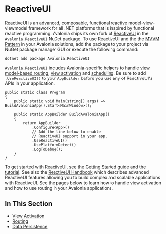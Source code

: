 # ReactiveUI

[ReactiveUI](https://reactiveui.net/) is an advanced, composable, functional reactive model-view-viewmodel framework for all .NET platforms that is inspired by functional reactive programming. Avalonia ships its own fork of [ReactiveUI](https://reactiveui.net/) in the `Avalonia.ReactiveUI` NuGet package. To use ReactiveUI and the the [MVVM Pattern](https://msdn.microsoft.com/en-us/library/hh848246.aspx) in your Avalonia solutions, add the package to your project via NuGet package manager GUI or execute the following command:

```text
dotnet add package Avalonia.ReactiveUI
```

`Avalonia.ReactiveUI` includes Avalonia-specific helpers to handle [view model-based routing](https://reactiveui.net/docs/handbook/routing), [view activation](https://reactiveui.net/docs/handbook/when-activated/) and [scheduling](https://reactiveui.net/docs/handbook/scheduling/). Be sure to add `.UseReactiveUI()` to your `AppBuilder` before you use any of ReactiveUI's APIs in your application.

```text
public static class Program
{
    public static void Main(string[] args) => BuildAvaloniaApp().Start<MainWindow>();

    public static AppBuilder BuildAvaloniaApp()
    {
        return AppBuilder
            .Configure<App>()
            // Add the line below to enable
            // ReactiveUI support in your app.
            .UseReactiveUI()
            .UsePlatformDetect()
            .LogToDebug();
    }
}
```

To get started with ReactiveUI, see the [Getting Started](https://reactiveui.net/docs/getting-started/) guide and the [tutorial](https://docs.avaloniaui.net/guides/basics). See also the [ReactiveUI Handbook](https://reactiveui.net/docs/handbook/) which describes advanced ReactiveUI features allowing you to build complex and scalable applications with ReactiveUI. See the pages below to learn how to handle view activation and how to use routing in your Avalonia applications.

## In This Section <a id="in-this-section"></a>

* [View Activation](https://docs.avaloniaui.net/guides/deep-dives/reactiveui/view-activation)
* [Routing](https://docs.avaloniaui.net/guides/deep-dives/reactiveui/routing)
* [Data Persistence](https://docs.avaloniaui.net/guides/deep-dives/reactiveui/data-persistence)

